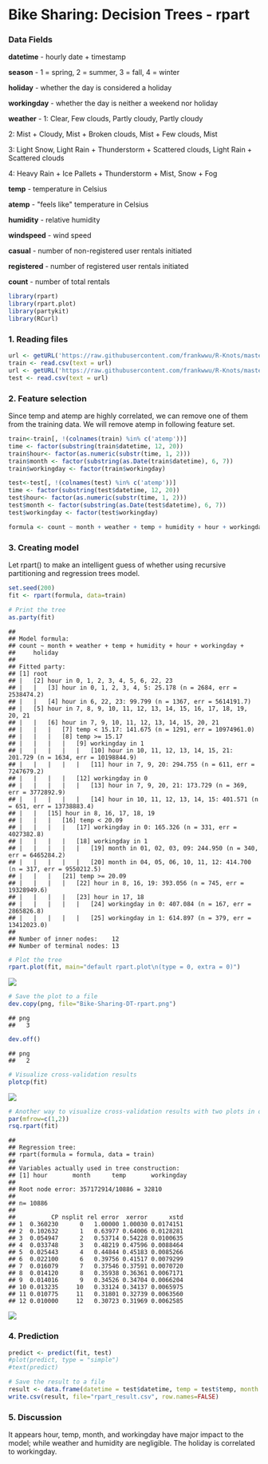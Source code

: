 # Bike Sharing: Decision Trees - rpart

### Data Fields
**datetime** - hourly date + timestamp

**season** -  1 = spring, 2 = summer, 3 = fall, 4 = winter 

**holiday** - whether the day is considered a holiday

**workingday** - whether the day is neither a weekend nor holiday

**weather** - 1: Clear, Few clouds, Partly cloudy, Partly cloudy

2: Mist + Cloudy, Mist + Broken clouds, Mist + Few clouds, Mist 

3: Light Snow, Light Rain + Thunderstorm + Scattered clouds, Light Rain + Scattered clouds 

4: Heavy Rain + Ice Pallets + Thunderstorm + Mist, Snow + Fog 

**temp** - temperature in Celsius

**atemp** - "feels like" temperature in Celsius

**humidity** - relative humidity

**windspeed** - wind speed

**casual** - number of non-registered user rentals initiated

**registered** - number of registered user rentals initiated

**count** - number of total rentals



```r
library(rpart)
library(rpart.plot)
library(partykit)
library(RCurl)
```

### 1. Reading files


```r
url <- getURL('https://raw.githubusercontent.com/frankwwu/R-Knots/master/Bike%20Sharing/train.csv')
train <- read.csv(text = url) 
url <- getURL('https://raw.githubusercontent.com/frankwwu/R-Knots/master/Bike%20Sharing/test.csv')
test <- read.csv(text = url) 
```

### 2. Feature selection

Since temp and atemp are highly correlated, we can remove one of them from the training data. We will remove atemp in following feature set.


```r
train<-train[, !(colnames(train) %in% c('atemp'))]
time <- factor(substring(train$datetime, 12, 20))
train$hour<- factor(as.numeric(substr(time, 1, 2)))
train$month <- factor(substring(as.Date(train$datetime), 6, 7))
train$workingday <- factor(train$workingday)

test<-test[, !(colnames(test) %in% c('atemp'))] 
time <- factor(substring(test$datetime, 12, 20))
test$hour<- factor(as.numeric(substr(time, 1, 2)))
test$month <- factor(substring(as.Date(test$datetime), 6, 7))
test$workingday <- factor(test$workingday)
```


```r
formula <- count ~ month + weather + temp + humidity + hour + workingday + holiday
```

### 3. Creating model

Let rpart() to make an intelligent guess of whether using recursive partitioning and regression trees model.


```r
set.seed(200)
fit <- rpart(formula, data=train)

# Print the tree
as.party(fit)
```

```
## 
## Model formula:
## count ~ month + weather + temp + humidity + hour + workingday + 
##     holiday
## 
## Fitted party:
## [1] root
## |   [2] hour in 0, 1, 2, 3, 4, 5, 6, 22, 23
## |   |   [3] hour in 0, 1, 2, 3, 4, 5: 25.178 (n = 2684, err = 2538474.2)
## |   |   [4] hour in 6, 22, 23: 99.799 (n = 1367, err = 5614191.7)
## |   [5] hour in 7, 8, 9, 10, 11, 12, 13, 14, 15, 16, 17, 18, 19, 20, 21
## |   |   [6] hour in 7, 9, 10, 11, 12, 13, 14, 15, 20, 21
## |   |   |   [7] temp < 15.17: 141.675 (n = 1291, err = 10974961.0)
## |   |   |   [8] temp >= 15.17
## |   |   |   |   [9] workingday in 1
## |   |   |   |   |   [10] hour in 10, 11, 12, 13, 14, 15, 21: 201.729 (n = 1634, err = 10198844.9)
## |   |   |   |   |   [11] hour in 7, 9, 20: 294.755 (n = 611, err = 7247679.2)
## |   |   |   |   [12] workingday in 0
## |   |   |   |   |   [13] hour in 7, 9, 20, 21: 173.729 (n = 369, err = 3772892.9)
## |   |   |   |   |   [14] hour in 10, 11, 12, 13, 14, 15: 401.571 (n = 651, err = 13738883.4)
## |   |   [15] hour in 8, 16, 17, 18, 19
## |   |   |   [16] temp < 20.09
## |   |   |   |   [17] workingday in 0: 165.326 (n = 331, err = 4027382.8)
## |   |   |   |   [18] workingday in 1
## |   |   |   |   |   [19] month in 01, 02, 03, 09: 244.950 (n = 340, err = 6465284.2)
## |   |   |   |   |   [20] month in 04, 05, 06, 10, 11, 12: 414.700 (n = 317, err = 9550212.5)
## |   |   |   [21] temp >= 20.09
## |   |   |   |   [22] hour in 8, 16, 19: 393.056 (n = 745, err = 19328949.6)
## |   |   |   |   [23] hour in 17, 18
## |   |   |   |   |   [24] workingday in 0: 407.084 (n = 167, err = 2865826.8)
## |   |   |   |   |   [25] workingday in 1: 614.897 (n = 379, err = 13412023.0)
## 
## Number of inner nodes:    12
## Number of terminal nodes: 13
```

```r
# Plot the tree
rpart.plot(fit, main="default rpart.plot\n(type = 0, extra = 0)")
```

![](Bike-Sharing-rpart_files/figure-html/unnamed-chunk-5-1.png)

```r
# Save the plot to a file
dev.copy(png, file="Bike-Sharing-DT-rpart.png")  
```

```
## png 
##   3
```

```r
dev.off()
```

```
## png 
##   2
```

```r
# Visualize cross-validation results
plotcp(fit)
```

![](Bike-Sharing-rpart_files/figure-html/unnamed-chunk-5-2.png)

```r
# Another way to visualize cross-validation results with two plots in one row
par(mfrow=c(1,2))
rsq.rpart(fit)
```

```
## 
## Regression tree:
## rpart(formula = formula, data = train)
## 
## Variables actually used in tree construction:
## [1] hour       month      temp       workingday
## 
## Root node error: 357172914/10886 = 32810
## 
## n= 10886 
## 
##          CP nsplit rel error  xerror      xstd
## 1  0.360230      0   1.00000 1.00030 0.0174151
## 2  0.102632      1   0.63977 0.64006 0.0128281
## 3  0.054947      2   0.53714 0.54228 0.0100635
## 4  0.033748      3   0.48219 0.47596 0.0088464
## 5  0.025443      4   0.44844 0.45183 0.0085266
## 6  0.022100      6   0.39756 0.41517 0.0079299
## 7  0.016079      7   0.37546 0.37591 0.0070720
## 8  0.014120      8   0.35938 0.36361 0.0067171
## 9  0.014016      9   0.34526 0.34704 0.0066204
## 10 0.013235     10   0.33124 0.34137 0.0065975
## 11 0.010775     11   0.31801 0.32739 0.0063560
## 12 0.010000     12   0.30723 0.31969 0.0062585
```

![](Bike-Sharing-rpart_files/figure-html/unnamed-chunk-5-3.png)

### 4. Prediction


```r
predict <- predict(fit, test)
#plot(predict, type = "simple")
#text(predict)

# Save the result to a file
result <- data.frame(datetime = test$datetime, temp = test$temp, month = test$month, workingday = test$workingday, count=predict)
write.csv(result, file="rpart_result.csv", row.names=FALSE)
```

### 5. Discussion

It appears hour, temp, month, and workingday have major impact to the model; while weather and humidity are negligible. The holiday is correlated to workingday.
